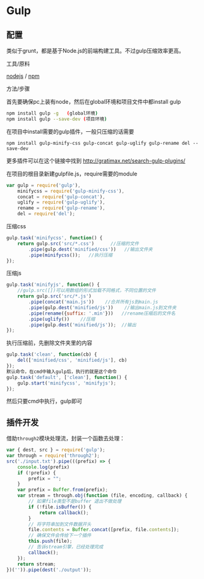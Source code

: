 # Gulp

## 配置

类似于grunt，都是基于Node.js的前端构建工具。不过gulp压缩效率更高。

工具/原料

[nodejs](http://nodejs.cn/) / [npm](https://www.npmjs.com/)

方法/步骤

首先要确保pc上装有node，然后在global环境和项目文件中都install gulp
```bash
npm install gulp -g   (global环境)
npm install gulp --save-dev (项目环境)
```
在项目中install需要的gulp插件，一般只压缩的话需要
```
npm install gulp-minify-css gulp-concat gulp-uglify gulp-rename del --save-dev
```
更多插件可以在这个链接中找到 http://gratimax.net/search-gulp-plugins/

在项目的根目录新建gulpfile.js，require需要的module

```js
var gulp = require('gulp'),
    minifycss = require('gulp-minify-css'),
    concat = require('gulp-concat'),
    uglify = require('gulp-uglify'),
    rename = require('gulp-rename'),
    del = require('del');
```

压缩css
```js
gulp.task('minifycss', function() {
    return gulp.src('src/*.css')      //压缩的文件
        .pipe(gulp.dest('minified/css'))   //输出文件夹
        .pipe(minifycss());   //执行压缩
});
```

压缩js
```js
gulp.task('minifyjs', function() {
    //gulp.src([])可以用数组的形式加载不同格式，不同位置的文件
    return gulp.src('src/*.js')
        .pipe(concat('main.js'))    //合并所有js到main.js
        .pipe(gulp.dest('minified/js'))    //输出main.js到文件夹
        .pipe(rename({suffix: '.min'}))   //rename压缩后的文件名
        .pipe(uglify())    //压缩
        .pipe(gulp.dest('minified/js'));  //输出
});
```

执行压缩前，先删除文件夹里的内容
```js
gulp.task('clean', function(cb) {
    del(['minified/css', 'minified/js'], cb)
});
默认命令，在cmd中输入gulp后，执行的就是这个命令
gulp.task('default', ['clean'], function() {
    gulp.start('minifycss', 'minifyjs');
});
```

然后只要cmd中执行，gulp即可

## 插件开发

借助`through2`模块处理流，封装一个函数去处理：
```js
var { dest, src } = require('gulp');
var through = require('through2');
src('./input.txt').pipe(((prefix) => {
    console.log(prefix)
    if (!prefix) {
        prefix = "";
    }
    var prefix = Buffer.from(prefix);
    var stream = through.obj(function (file, encoding, callback) {
        // 如果file类型不是buffer 退出不做处理
        if (!file.isBuffer()) {
            return callback();
        }
        // 将字符串加到文件数据开头
        file.contents = Buffer.concat([prefix, file.contents]);
        // 确保文件会传给下一个插件
        this.push(file);
        // 告诉stream引擎，已经处理完成
        callback();
    });
    return stream;
})('')).pipe(dest('./output'));
```
